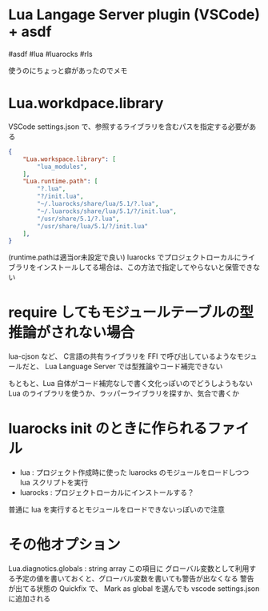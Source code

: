 # Lua Langage Server plugin (VSCode) + asdf

#asdf #lua #luarocks #rls

使うのにちょっと癖があったのでメモ


# Lua.workdpace.library

VSCode settings.json で、参照するライブラリを含むパスを指定する必要がある

```json
{
    "Lua.workspace.library": [
        "lua_modules",
    ],
    "Lua.runtime.path": [
        "?.lua",
        "?/init.lua",
        "~/.luarocks/share/lua/5.1/?.lua",
        "~/.luarocks/share/lua/5.1/?/init.lua",
        "/usr/share/5.1/?.lua",
        "/usr/share/lua/5.1/?/init.lua"
    ],
}
```
(runtime.pathは適当or未設定で良い)
luarocks でプロジェクトローカルにライブラリをインストールしてる場合は、この方法で指定してやらないと保管できない


# require してもモジュールテーブルの型推論がされない場合

lua-cjson など、 C言語の共有ライブラリを FFI で呼び出しているようなモジュールだと、
Lua Language Server では型推論やコード補完できない

もともと、Lua 自体がコード補完なしで書く文化っぽいのでどうしようもない
Lua のライブラリを使うか、ラッパーライブラリを探すか、気合で書くか


# luarocks init のときに作られるファイル

- lua : プロジェクト作成時に使った luarocks のモジュールをロードしつつ lua スクリプトを実行
- luarocks : プロジェクトローカルにインストールする？

普通に lua を実行するとモジュールをロードできないっぽいので注意


# その他オプション

Lua.diagnotics.globals : string array
この項目に グローバル変数として利用する予定の値を書いておくと、グローバル変数を書いても警告が出なくなる
警告が出てる状態の Quickfix で、 Mark as global を選んでも vscode settings.json に追加される

